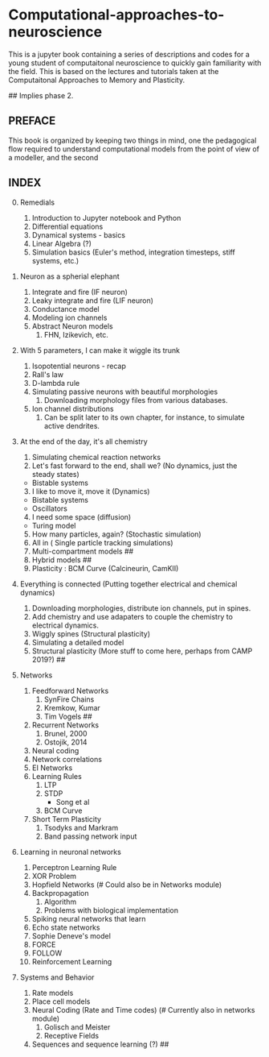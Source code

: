 # Computational-approaches-to-neuroscience

This is a jupyter book containing a series of descriptions and codes for a young student of computaitonal neuroscience to quickly gain familiarity with the field. This is based on the lectures and tutorials taken at the Computaitonal Approaches to Memory and Plasticity.

\## Implies phase 2.

## PREFACE
This book is organized by keeping two things in mind, one the pedagogical flow required to understand computational models from the point of view of a modeller, and the second 

## INDEX 
0. Remedials
    1. Introduction to Jupyter notebook and Python
    2. Differential equations
    3. Dynamical systems - basics
    4. Linear Algebra (?) 
    5. Simulation basics (Euler's method, integration timesteps, stiff systems, etc.)
  
1. Neuron as a spherial elephant
    1. Integrate and fire (IF neuron)
    2. Leaky integrate and fire (LIF neuron)
    3. Conductance model
    4. Modeling ion channels
    5. Abstract Neuron models
        1. FHN, Izikevich, etc.

2. With 5 parameters, I can make it wiggle its trunk
    1. Isopotential neurons - recap
    2. Rall's law
    3. D-lambda rule
    4. Simulating passive neurons with beautiful morphologies
        1. Downloading morphology files from various databases.
    5. Ion channel distributions
        1. Can be split later to its own chapter, for instance, to simulate active dendrites.
  
3. At the end of the day, it's all chemistry
    1. Simulating chemical reaction networks
    2. Let's fast forward to the end, shall we? (No dynamics, just the steady states)
      * Bistable systems
    3. I like to move it, move it (Dynamics)
      * Bistable systems
      * Oscillators
    4. I need some space (diffusion)
      * Turing model
    5. How many particles, again? (Stochastic simulation)
    6. All in ( Single particle tracking simulations)
    7. Multi-compartment models ##
    8. Hybrid models ##
    9. Plasticity : BCM Curve (Calcineurin, CamKII)

4. Everything is connected (Putting together electrical and chemical dynamics)
    1. Downloading morphologies, distribute ion channels, put in spines.
    2. Add chemistry and use adapaters to couple the chemistry to electrical dynamics.
    3. Wiggly spines (Structural plasticity)
    4. Simulating a detailed model
    5. Structural plasticity (More stuff to come here, perhaps from CAMP 2019?) ##

5. Networks
    1. Feedforward Networks
        1. SynFire Chains
        2. Kremkow, Kumar
        3. Tim Vogels ## 
    2. Recurrent Networks
        1. Brunel, 2000
        2. Ostojik, 2014
    3. Neural coding
    4. Network correlations
    5. EI Networks
    6. Learning Rules
        1. LTP
        2. STDP
            - Song et al
        3. BCM Curve
    7. Short Term Plasticity
        1. Tsodyks and Markram
        2. Band passing network input

6. Learning in neuronal networks
    1. Perceptron Learning Rule
    2. XOR Problem
    3. Hopfield Networks (# Could also be in Networks module)
    4. Backpropagation
        1. Algorithm
        2. Problems with biological implementation
    5. Spiking neural networks that learn
      1. Echo state networks
      2. Sophie Deneve's model
      3. FORCE
      4. FOLLOW
    6. Reinforcement Learning
  
7. Systems and Behavior
    1. Rate models
    2. Place cell models
    3. Neural Coding (Rate and Time codes) (# Currently also in networks module)
        1. Golisch and Meister
        2. Receptive Fields
    4. Sequences and sequence learning (?) ##
